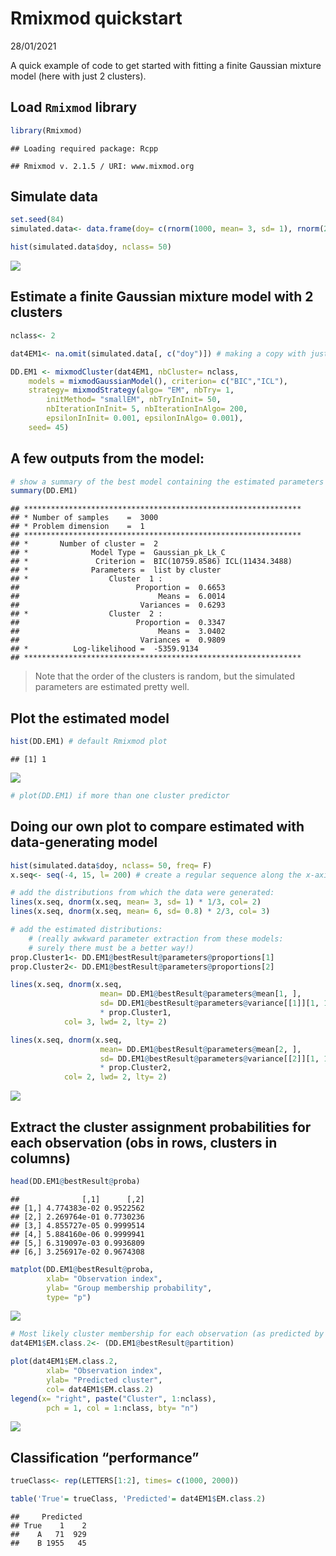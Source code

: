 Rmixmod quickstart
================
28/01/2021

A quick example of code to get started with fitting a finite Gaussian
mixture model (here with just 2 clusters).

## Load `Rmixmod` library

``` r
library(Rmixmod)
```

    ## Loading required package: Rcpp

    ## Rmixmod v. 2.1.5 / URI: www.mixmod.org

## Simulate data

``` r
set.seed(84)
simulated.data<- data.frame(doy= c(rnorm(1000, mean= 3, sd= 1), rnorm(2000, mean= 6, sd= 0.8)))

hist(simulated.data$doy, nclass= 50)
```

![](TemplateRmixmodCode_files/figure-gfm/simulation-1.png)<!-- -->

## Estimate a finite Gaussian mixture model with 2 clusters

``` r
nclass<- 2

dat4EM1<- na.omit(simulated.data[, c("doy")]) # making a copy with just the covariates of interest (not required)

DD.EM1 <- mixmodCluster(dat4EM1, nbCluster= nclass, 
    models = mixmodGaussianModel(), criterion= c("BIC","ICL"), 
    strategy= mixmodStrategy(algo= "EM", nbTry= 1, 
        initMethod= "smallEM", nbTryInInit= 50, 
        nbIterationInInit= 5, nbIterationInAlgo= 200, 
        epsilonInInit= 0.001, epsilonInAlgo= 0.001), 
    seed= 45)
```

## A few outputs from the model:

``` r
# show a summary of the best model containing the estimated parameters , the likelihood
summary(DD.EM1)
```

    ## **************************************************************
    ## * Number of samples    =  3000 
    ## * Problem dimension    =  1 
    ## **************************************************************
    ## *       Number of cluster =  2 
    ## *              Model Type =  Gaussian_pk_Lk_C 
    ## *               Criterion =  BIC(10759.8586) ICL(11434.3488)
    ## *              Parameters =  list by cluster
    ## *                  Cluster  1 : 
    ##                          Proportion =  0.6653 
    ##                               Means =  6.0014 
    ##                           Variances =  0.6293 
    ## *                  Cluster  2 : 
    ##                          Proportion =  0.3347 
    ##                               Means =  3.0402 
    ##                           Variances =  0.9809 
    ## *          Log-likelihood =  -5359.9134 
    ## **************************************************************

> Note that the order of the clusters is random, but the simulated
> parameters are estimated pretty well.

## Plot the estimated model

``` r
hist(DD.EM1) # default Rmixmod plot
```

    ## [1] 1

![](TemplateRmixmodCode_files/figure-gfm/plot%20model-1.png)<!-- -->

``` r
# plot(DD.EM1) if more than one cluster predictor
```

## Doing our own plot to compare estimated with data-generating model

``` r
hist(simulated.data$doy, nclass= 50, freq= F)
x.seq<- seq(-4, 15, l= 200) # create a regular sequence along the x-axis

# add the distributions from which the data were generated:
lines(x.seq, dnorm(x.seq, mean= 3, sd= 1) * 1/3, col= 2)
lines(x.seq, dnorm(x.seq, mean= 6, sd= 0.8) * 2/3, col= 3)

# add the estimated distributions:
    # (really awkward parameter extraction from these models: 
    # surely there must be a better way!)
prop.Cluster1<- DD.EM1@bestResult@parameters@proportions[1] 
prop.Cluster2<- DD.EM1@bestResult@parameters@proportions[2]

lines(x.seq, dnorm(x.seq, 
                    mean= DD.EM1@bestResult@parameters@mean[1, ],
                    sd= DD.EM1@bestResult@parameters@variance[[1]][1, 1])
                    * prop.Cluster1, 
            col= 3, lwd= 2, lty= 2)

lines(x.seq, dnorm(x.seq, 
                    mean= DD.EM1@bestResult@parameters@mean[2, ],
                    sd= DD.EM1@bestResult@parameters@variance[[2]][1, 1])
                    * prop.Cluster2,
            col= 2, lwd= 2, lty= 2)
```

![](TemplateRmixmodCode_files/figure-gfm/custom%20plots-1.png)<!-- -->

## Extract the cluster assignment probabilities for each observation (obs in rows, clusters in columns)

``` r
head(DD.EM1@bestResult@proba)
```

    ##              [,1]      [,2]
    ## [1,] 4.774383e-02 0.9522562
    ## [2,] 2.269764e-01 0.7730236
    ## [3,] 4.855727e-05 0.9999514
    ## [4,] 5.884160e-06 0.9999941
    ## [5,] 6.319097e-03 0.9936809
    ## [6,] 3.256917e-02 0.9674308

``` r
matplot(DD.EM1@bestResult@proba, 
        xlab= "Observation index",
        ylab= "Group membership probability", 
        type= "p")
```

![](TemplateRmixmodCode_files/figure-gfm/cluster%20assignment-1.png)<!-- -->

``` r
# Most likely cluster membership for each observation (as predicted by the best model)
dat4EM1$EM.class.2<- (DD.EM1@bestResult@partition)

plot(dat4EM1$EM.class.2, 
        xlab= "Observation index", 
        ylab= "Predicted cluster",
        col= dat4EM1$EM.class.2)
legend(x= "right", paste("Cluster", 1:nclass),
        pch = 1, col = 1:nclass, bty= "n")
```

![](TemplateRmixmodCode_files/figure-gfm/cluster%20assignment-2.png)<!-- -->

## Classification “performance”

``` r
trueClass<- rep(LETTERS[1:2], times= c(1000, 2000))

table('True'= trueClass, 'Predicted'= dat4EM1$EM.class.2)
```

    ##     Predicted
    ## True    1    2
    ##    A   71  929
    ##    B 1955   45

